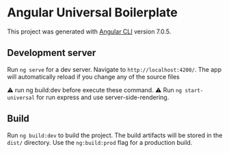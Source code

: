 # Angular Universal Boilerplate

This project was generated with [Angular CLI](https://github.com/angular/angular-cli) version 7.0.5.

## Development server

Run `ng serve` for a dev server. Navigate to `http://localhost:4200/`. The app will automatically reload if you change any of the source files

:warning: run ng build:dev before execute these command. :warning:
Run `ng start-universal` for run express and use server-side-rendering.

## Build

Run `ng build:dev` to build the project. The build artifacts will be stored in the `dist/` directory. Use the `ng:build:prod` flag for a production build.
